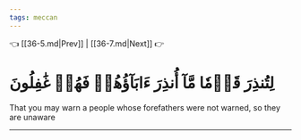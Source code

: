 ```yaml
---
tags: meccan
---
```


👈 [[36-5.md|Prev]] | [[36-7.md|Next]] 👉

# لِتُنذِرَ قَوۡمٗا مَّآ أُنذِرَ ءَابَآؤُهُمۡ فَهُمۡ غَٰفِلُونَ

That you may warn a people whose forefathers were not warned, so they are unaware

---

